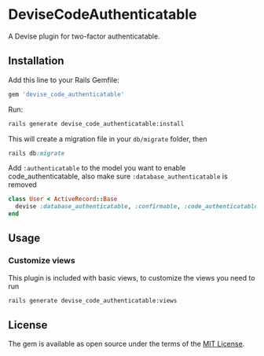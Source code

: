 # DeviseCodeAuthenticatable
A Devise plugin for two-factor authenticatable.

## Installation
Add this line to your Rails Gemfile:

```ruby
gem 'devise_code_authenticatable'
```

Run:

```bash
rails generate devise_code_authenticatable:install
```

This will create a migration file in your `db/migrate` folder, then


```ruby
rails db:migrate
```
Add `:authenticatable` to the model you want to enable code_authenticatable, also make sure `:database_authenticatable` is removed

```ruby
class User < ActiveRecord::Base
  devise :database_authenticatable, :confirmable, :code_authenticatable
end
```
## Usage
### Customize views
This plugin is included with basic views, to customize the views you need to run

```bash
rails generate devise_code_authenticatable:views
```

## License
The gem is available as open source under the terms of the [MIT License](https://opensource.org/licenses/MIT).
